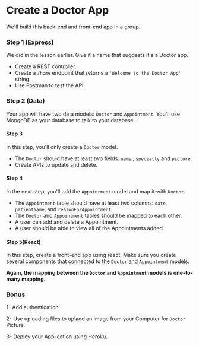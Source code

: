 
# Create a Doctor App 


We'll build this back-end and front-end app in a group.

### Step 1 (Express)

We did in the lesson earlier. Give it a name that suggests it's a Doctor app.

- Create a REST controller.
- Create a `/home` endpoint that returns a `'Welcome to the Doctor App'` string.
- Use Postman to test the API.


### Step 2 (Data)

Your app will have  two data models: `Doctor` and `Appointment`. You'll use MongoDB as your database to talk to your database.

#### Step 3

In this step, you'll only create a `Doctor` model. 

- The `Doctor` should have at least two fields: `name` , `specialty` and `picture`.
- Create APIs to update and delete.

#### Step 4

In the next step, you'll add the `Appointment` model and map it with `Doctor`.

- The `Appointment` table should have at least two columns: `date`, `patientName`, and `reasonForAppointment`.
- The `Doctor` and `Appointment` tables should be mapped to each other.
- A user can add and delete a Appointment.
- A user should be able to view all of the Appointments added
  
#### Step 5(React)

In this step, create a front-end app using react. Make sure you create several components that connected to the `Doctor` and `Appointment` models.


**Again, the mapping between the `Doctor` and `Appointment` models is one-to-many mapping.** 


### Bonus

1- Add authentication

2- Use uploading files to uplaod an image from your Computer for `Doctor` Picture.

3- Deploy your Application using Heroku.
